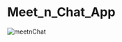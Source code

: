 # Meet_n_Chat_App

![meetnChat](https://user-images.githubusercontent.com/41040479/120355881-8f5deb00-c2b8-11eb-8a5c-b0bb3af5feb3.png)
